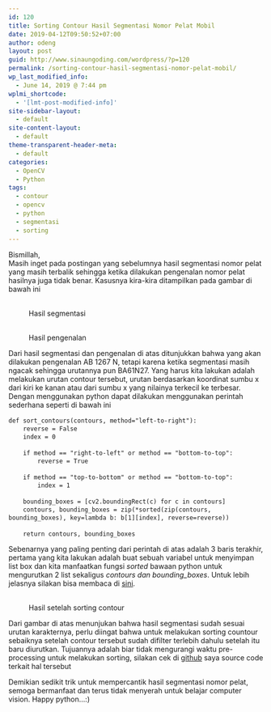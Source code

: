 ```yaml
---
id: 120
title: Sorting Contour Hasil Segmentasi Nomor Pelat Mobil
date: 2019-04-12T09:50:52+07:00
author: odeng
layout: post
guid: http://www.sinaungoding.com/wordpress/?p=120
permalink: /sorting-contour-hasil-segmentasi-nomor-pelat-mobil/
wp_last_modified_info:
  - June 14, 2019 @ 7:44 pm
wplmi_shortcode:
  - '[lmt-post-modified-info]'
site-sidebar-layout:
  - default
site-content-layout:
  - default
theme-transparent-header-meta:
  - default
categories:
  - OpenCV
  - Python
tags:
  - contour
  - opencv
  - python
  - segmentasi
  - sorting
---
```

Bismillah,  
Masih inget pada postingan yang sebelumnya hasil segmentasi nomor pelat yang masih terbalik sehingga ketika dilakukan pengenalan nomor pelat hasilnya juga tidak benar. Kasusnya kira-kira ditampilkan pada gambar di bawah ini

<div class="wp-block-image">
  <figure class="aligncenter"><img src="/assets/images/2019/04/segmentasi-result.jpg" alt="" class="wp-image-89" srcset="/assets/images/2019/04/segmentasi-result.jpg 302w, /assets/images/2019/04/segmentasi-result-300x90.jpg 300w" sizes="(max-width: 302px) 100vw, 302px" /><figcaption>Hasil segmentasi</figcaption></figure>
</div>

<div class="wp-block-image">
  <figure class="aligncenter"><img src="/assets/images/2019/04/Screen-Shot-2019-04-10-at-16.32.57-e1554904746302.png" alt="" class="wp-image-96" srcset="/assets/images/2019/04/Screen-Shot-2019-04-10-at-16.32.57-e1554904746302.png 376w, /assets/images/2019/04/Screen-Shot-2019-04-10-at-16.32.57-e1554904746302-300x110.png 300w" sizes="(max-width: 376px) 100vw, 376px" /><figcaption>Hasil pengenalan</figcaption></figure>
</div>

Dari hasil segmentasi dan pengenalan di atas ditunjukkan bahwa yang akan dilakukan pengenalan AB 1267 N, tetapi karena ketika segmentasi masih ngacak sehingga urutannya pun BA61N27. Yang harus kita lakukan adalah melakukan urutan contour tersebut, urutan berdasarkan koordinat sumbu x dari kiri ke kanan atau dari sumbu x yang nilainya terkecil ke terbesar. Dengan menggunakan python dapat dilakukan menggunakan perintah sederhana seperti di bawah ini

<pre class="wp-block-code"><code>def sort_contours(contours, method="left-to-right"):
    reverse = False
    index = 0

    if method == "right-to-left" or method == "bottom-to-top":
        reverse = True

    if method == "top-to-bottom" or method == "bottom-to-top":
        index = 1

    bounding_boxes = [cv2.boundingRect(c) for c in contours]
    contours, bounding_boxes = zip(*sorted(zip(contours, bounding_boxes), key=lambda b: b[1][index], reverse=reverse))

    return contours, bounding_boxes</code></pre>

Sebenarnya yang paling penting dari perintah di atas adalah 3 baris terakhir, pertama yang kita lakukan adalah buat sebuah variabel untuk menyimpan list box dan kita manfaatkan fungsi _sorted_ bawaan python untuk mengurutkan 2 list sekaligus _contours dan bounding_boxes_. Untuk lebih jelasnya silakan bisa membaca di <a href="https://www.pyimagesearch.com/2015/04/20/sorting-contours-using-python-and-opencv/" target="_blank" rel="noreferrer noopener" aria-label="sini (opens in a new tab)">sini</a>.

<div class="wp-block-image">
  <figure class="aligncenter"><img src="/assets/images/2019/04/Screen-Shot-2019-04-12-at-16.39.52-e1555062107737.png" alt="" class="wp-image-121" srcset="/assets/images/2019/04/Screen-Shot-2019-04-12-at-16.39.52-e1555062107737.png 312w, /assets/images/2019/04/Screen-Shot-2019-04-12-at-16.39.52-e1555062107737-300x96.png 300w" sizes="(max-width: 312px) 100vw, 312px" /><figcaption>Hasil setelah sorting contour</figcaption></figure>
</div>

Dari gambar di atas menunjukan bahwa hasil segmentasi sudah sesuai urutan karakternya, perlu diingat bahwa untuk melakukan sorting countour sebaiknya setelah contour tersebut sudah difilter terlebih dahulu setelah itu baru diurutkan. Tujuannya adalah biar tidak mengurangi waktu pre-processing untuk melakukan sorting, silakan cek di <a href="https://github.com/0d3ng/plate-detection-pi/tree/plate-segmentasi-sorting-contour" target="_blank" rel="noreferrer noopener" aria-label="github (opens in a new tab)">github</a> saya source code terkait hal tersebut

Demikian sedikit trik untuk mempercantik hasil segmentasi nomor pelat, semoga bermanfaat dan terus tidak menyerah untuk belajar computer vision. Happy python&#8230;:)